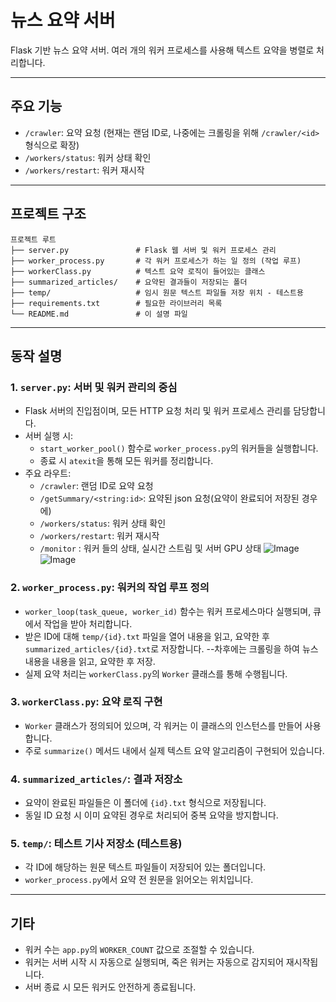 # 뉴스 요약 서버

Flask 기반 뉴스 요약 서버. 여러 개의 워커 프로세스를 사용해 텍스트 요약을 병렬로 처리합니다.

---

## 주요 기능

- `/crawler`: 요약 요청 (현재는 랜덤 ID로, 나중에는 크롤링을 위해 `/crawler/<id>` 형식으로 확장)
- `/workers/status`: 워커 상태 확인
- `/workers/restart`: 워커 재시작

---


## 프로젝트 구조

```
프로젝트 루트
├── server.py               # Flask 웹 서버 및 워커 프로세스 관리
├── worker_process.py       # 각 워커 프로세스가 하는 일 정의 (작업 루프)
├── workerClass.py          # 텍스트 요약 로직이 들어있는 클래스
├── summarized_articles/    # 요약된 결과들이 저장되는 폴더
├── temp/                   # 임시 원문 텍스트 파일들 저장 위치 - 테스트용
├── requirements.txt        # 필요한 라이브러리 목록
└── README.md               # 이 설명 파일
```

---

## 동작 설명

### 1. `server.py`: 서버 및 워커 관리의 중심

- Flask 서버의 진입점이며, 모든 HTTP 요청 처리 및 워커 프로세스 관리를 담당합니다.
- 서버 실행 시:
  - `start_worker_pool()` 함수로 `worker_process.py`의 워커들을 실행합니다.
  - 종료 시 `atexit`을 통해 모든 워커를 정리합니다.
- 주요 라우트:
  - `/crawler`: 랜덤 ID로 요약 요청
  - `/getSummary/<string:id>`: 요약된 json 요청(요약이 완료되어 저장된 경우에)
  - `/workers/status`: 워커 상태 확인
  - `/workers/restart`: 워커 재시작
  - `/monitor` : 워커 들의 상태, 실시간 스트림 및 서버 GPU 상태
    ![Image](https://github.com/user-attachments/assets/2b21ae50-d7c7-4b50-9327-7f82681c669b)
    ![Image](https://github.com/user-attachments/assets/5545edc4-6e05-4819-a921-812f92e82bb9)

### 2. `worker_process.py`: 워커의 작업 루프 정의

- `worker_loop(task_queue, worker_id)` 함수는 워커 프로세스마다 실행되며, 큐에서 작업을 받아 처리합니다.
- 받은 ID에 대해 `temp/{id}.txt` 파일을 열어 내용을 읽고, 요약한 후 `summarized_articles/{id}.txt`로 저장합니다.
       --차후에는 크롤링을 하여 뉴스 내용을 내용을 읽고, 요약한 후 저장.
- 실제 요약 처리는 `workerClass.py`의 `Worker` 클래스를 통해 수행됩니다.

### 3. `workerClass.py`: 요약 로직 구현

- `Worker` 클래스가 정의되어 있으며, 각 워커는 이 클래스의 인스턴스를 만들어 사용합니다.
- 주로 `summarize()` 메서드 내에서 실제 텍스트 요약 알고리즘이 구현되어 있습니다.

### 4. `summarized_articles/`: 결과 저장소

- 요약이 완료된 파일들은 이 폴더에 `{id}.txt` 형식으로 저장됩니다.
- 동일 ID 요청 시 이미 요약된 경우로 처리되어 중복 요약을 방지합니다.

### 5. `temp/`: 테스트 기사 저장소 (테스트용)

- 각 ID에 해당하는 원문 텍스트 파일들이 저장되어 있는 폴더입니다.
- `worker_process.py`에서 요약 전 원문을 읽어오는 위치입니다.

---

## 기타

- 워커 수는 `app.py`의 `WORKER_COUNT` 값으로 조절할 수 있습니다.
- 워커는 서버 시작 시 자동으로 실행되며, 죽은 워커는 자동으로 감지되어 재시작됩니다.
- 서버 종료 시 모든 워커도 안전하게 종료됩니다.
